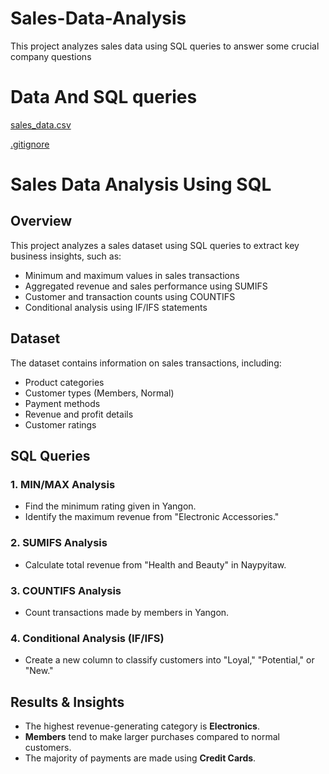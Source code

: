 
# Sales-Data-Analysis

This project analyzes sales data using SQL queries to answer some crucial company questions
# Data And SQL queries
[sales_data.csv](https://github.com/user-attachments/files/19190031/sales_data.csv)

[.gitignore](https://github.com/user-attachments/files/19189598/default.gitignore)

# Sales Data Analysis Using SQL

## Overview
This project analyzes a sales dataset using SQL queries to extract key business insights, such as:
- Minimum and maximum values in sales transactions
- Aggregated revenue and sales performance using SUMIFS
- Customer and transaction counts using COUNTIFS
- Conditional analysis using IF/IFS statements

## Dataset
The dataset contains information on sales transactions, including:
- Product categories
- Customer types (Members, Normal)
- Payment methods
- Revenue and profit details
- Customer ratings

## SQL Queries
### 1. **MIN/MAX Analysis**
- Find the minimum rating given in Yangon.
- Identify the maximum revenue from "Electronic Accessories."

### 2. **SUMIFS Analysis**
- Calculate total revenue from "Health and Beauty" in Naypyitaw.

### 3. **COUNTIFS Analysis**
- Count transactions made by members in Yangon.

### 4. **Conditional Analysis (IF/IFS)**
- Create a new column to classify customers into "Loyal," "Potential," or "New."

## Results & Insights
- The highest revenue-generating category is **Electronics**.
- **Members** tend to make larger purchases compared to normal customers.
- The majority of payments are made using **Credit Cards**.
